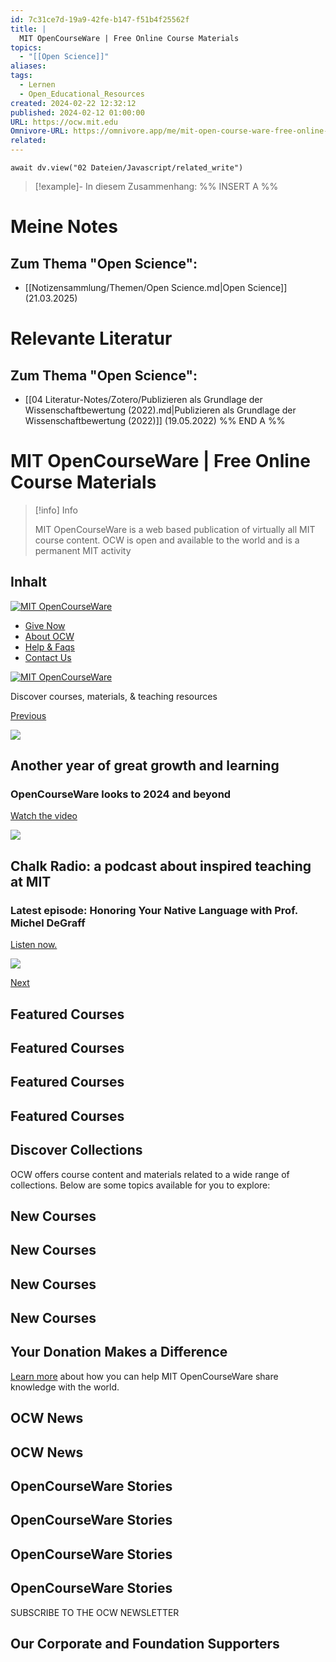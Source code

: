 ```yaml
---
id: 7c31ce7d-19a9-42fe-b147-f51b4f25562f
title: |
  MIT OpenCourseWare | Free Online Course Materials
topics:
  - "[[Open Science]]"
aliases: 
tags:
  - Lernen
  - Open_Educational_Resources
created: 2024-02-22 12:32:12
published: 2024-02-12 01:00:00
URL: https://ocw.mit.edu
Omnivore-URL: https://omnivore.app/me/mit-open-course-ware-free-online-course-materials-18dd096582d
related:
---
```


```dataviewjs
await dv.view("02 Dateien/Javascript/related_write")
```
> [!example]- In diesem Zusammenhang:
> %% INSERT A %%
# Meine Notes
## Zum Thema "Open Science":

- [[Notizensammlung/Themen/Open Science.md|Open Science]] (21.03.2025)

# Relevante Literatur
## Zum Thema "Open Science":

- [[04 Literatur-Notes/Zotero/Publizieren als Grundlage der Wissenschaftbewertung (2022).md|Publizieren als Grundlage der Wissenschaftbewertung (2022)]] (19.05.2022)
%% END A %%

# MIT OpenCourseWare | Free Online Course Materials

> [!info] Info
> 
> MIT OpenCourseWare is a web based publication of virtually all MIT course content. OCW is open and available to the world and is a permanent MIT activity


## Inhalt

[ ![MIT OpenCourseWare](https://proxy-prod.omnivore-image-cache.app/250x0,sRVOZQXbyfQrWtNxwCrZEqTok3bzX2QoV5CqagBqbr28/https://ocw.mit.edu/static_shared/images/ocw_logo_white_v2.33d9012306f73d8e1fb8.svg) ](https://ocw.mit.edu/) 

* [Give Now](https://giving.mit.edu/give/to/ocw/?utm%5Fsource=ocw&utm%5Fmedium=homepage%5Fbanner&utm%5Fcampaign=nextgen%5Fhome)
* [About OCW](https://ocw.mit.edu/about)
* [Help & Faqs](https://mitocw.zendesk.com/hc/en-us)
* [Contact Us](https://ocw.mit.edu/contact)

[ ![MIT OpenCourseWare](https://proxy-prod.omnivore-image-cache.app/0x0,stlwoWMiEBXP07d0TLGqXJ3WA3EpcERq7bLCmpZJv4OM/https://ocw.mit.edu/static_shared/images/ocw_logo_white_v2.33d9012306f73d8e1fb8.svg) ](https://ocw.mit.edu/) 

 Discover courses, materials, & teaching resources

[ Previous ](#promo-carousel)

![](https://proxy-prod.omnivore-image-cache.app/0x0,sR01P_y86pjdEzb__H-4LoCkbNZp8FRrtyeeLERukCQ4/https://ocw.mit.edu/ocw-www/promo_2023_video.png) 

## Another year of great growth and learning

### OpenCourseWare looks to 2024 and beyond

[ Watch the video](https://youtu.be/L-P7WhWkKrM?si=%5FODXZMosc2Y5Atd2) 

![](https://proxy-prod.omnivore-image-cache.app/0x0,sd1dzKx9TxEUow3tr6VgnA20By55fQCLkVDIEaQSVu90/https://ocw.mit.edu/ocw-www/b2c1e39b133349be99332b11c5640078_chalk-radio.png) 

## Chalk Radio: a podcast about inspired teaching at MIT

### Latest episode: Honoring Your Native Language with Prof. Michel DeGraff

[ Listen now.](https://chalk-radio.simplecast.com/episodes/honoring-your-native-language-with-prof-michel-degraff) 

![](https://proxy-prod.omnivore-image-cache.app/0x0,s480t9iqLyaBYRrA9yq0zmhUJfRiHP-arkl-AKbXF8aI/https://ocw.mit.edu/ocw-www/oll_generic.png) 

[ Next ](#promo-carousel) 

## Featured Courses

## Featured Courses

## Featured Courses

## Featured Courses

## Discover Collections

 OCW offers course content and materials related to a wide range of collections. Below are some topics available for you to explore:

## New Courses

## New Courses

## New Courses

## New Courses

## Your Donation Makes a Difference

[Learn more](https://ocw.mit.edu/pages/why-give) about how you can help MIT OpenCourseWare share knowledge with the world.

## OCW News

## OCW News

## OpenCourseWare Stories

## OpenCourseWare Stories

## OpenCourseWare Stories

## OpenCourseWare Stories

SUBSCRIBE TO THE OCW NEWSLETTER

## Our Corporate and Foundation Supporters